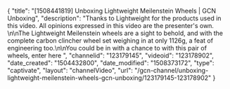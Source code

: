 {
    "title": "[1508441819] Unboxing Lightweight Meilenstein Wheels | GCN Unboxing",
    "description": "Thanks to Lightweight for the products used in this video. All opinions expressed in this video are the presenter's own. \n\nThe Lightweight Meilenstein wheels are a sight to behold, and with the complete carbon clincher wheel set weighing in at only 1126g, a feat of engineering too.\n\nYou could be in with a chance to with this pair of wheels, enter here ",
    "channelid": "123179145",
    "videoid": "123178902",
    "date_created": "1504432800",
    "date_modified": "1508373172",
    "type": "captivate",
    "layout": "channelVideo",
    "url": "\/gcn-channel\/unboxing-lightweight-meilenstein-wheels-gcn-unboxing\/123179145-123178902"
}